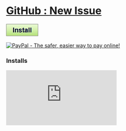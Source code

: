 # [GitHub : New Issue](.)

[![Install](../../resources/image/install_button.jpg)](../../../../raw/master/scripts/GitHub_New_Issue/github_new_issue.user.js)

[![PayPal - The safer, easier way to pay online!](https://www.paypalobjects.com/en_US/i/btn/btn_donate_SM.gif "PayPal - The safer, easier way to pay online!")](http://goo.gl/Fv19S)


### Installs
![Daily installs](http://gm.wesley.eti.br/count.php?id=scripts/scripts/GitHub_New_Issue/github_new_issue.user.js&type=image)
